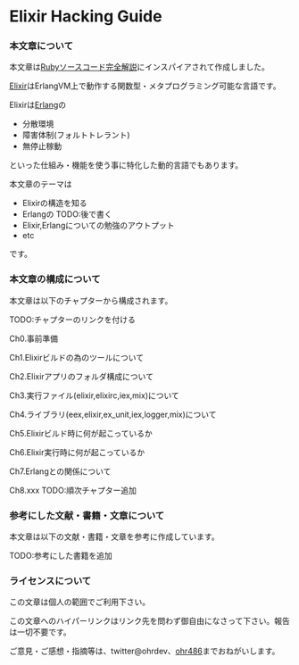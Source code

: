 Elixir Hacking Guide
====================

### 本文章について

本文章は[Rubyソースコード完全解説](http://i.loveruby.net/ja/rhg/book/)にインスパイアされて作成しました。

[Elixir](http://elixir-lang.org/)はErlangVM上で動作する関数型・メタプログラミング可能な言語です。

Elixirは[Erlang](http://www.erlang.org/)の

- 分散環境
- 障害体制(フォルトトレラント)
- 無停止稼動

といった仕組み・機能を使う事に特化した動的言語でもあります。

本文章のテーマは

- Elixirの構造を知る
- Erlangの TODO:後で書く
- Elixir,Erlangについての勉強のアウトプット
- etc

です。

### 本文章の構成について

本文章は以下のチャプターから構成されます。

TODO:チャプターのリンクを付ける

Ch0.事前準備

Ch1.Elixirビルドの為のツールについて

Ch2.Elixirアプリのフォルダ構成について

Ch3.実行ファイル(elixir,elixirc,iex,mix)について

Ch4.ライブラリ(eex,elixir,ex_unit,iex,logger,mix)について

Ch5.Elixirビルド時に何が起こっているか

Ch6.Elixir実行時に何が起こっているか

Ch7.Erlangとの関係について

Ch8.xxx TODO:順次チャプター追加

### 参考にした文献・書籍・文章について

本文章は以下の文献・書籍・文章を参考に作成しています。

TODO:参考にした書籍を追加

### ライセンスについて

この文章は個人の範囲でご利用下さい。

この文章へのハイパーリンクはリンク先を問わず御自由になさって下さい。報告は一切不要です。

ご意見・ご感想・指摘等は、twitter@ohrdev、[ohr486](mailto:ohr486@gmail.com)までおねがいします。
